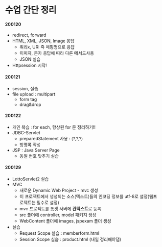 # 수업 간단 정리

#### 200120

- redirect, forward 
- HTML, XML, JSON, Image 응답
  - 쿼리x, URI 즉 매핑명으로 응답
  - 이미지, 문자 응답에 따라 다른 메서드사용
  - JSON 실습
- Httpsession 시작!



#### 200121

- session, 실습
- file upload : multipart
  - form tag
  - drag&drop



#### 200122

- 개인 복습 : for each, 향상된 for 문 정리하기!!
- JDBC-Servlet 
  - preparedStatement 사용 : (?,?,?)
  - 방명록 작성
- JSP : Java Server Page
  - 동일 번호 맞추기 실습



#### 200129

- LottoServlet2 실습
- MVC
  - 새로운 Dynamic Web Project - mvc 생성
  - 이 프로젝트에서 생성되는 소스(텍스트)들의 인코딩 정보를 utf-8로 설정(웹프로젝트는 필수로 설정)
  - mvc 프로젝트를 톰캣 서버에 **컨텍스트**로 등록
  - src 폴더에 controller, model 패키지 생성
  - WebContent 폴더에 images, jspexam 폴더 생성
- 실습 
  - Request Scope 실습 : memberform.html
  - Session Scope 실습 : product.html (내일 정리해야댐)